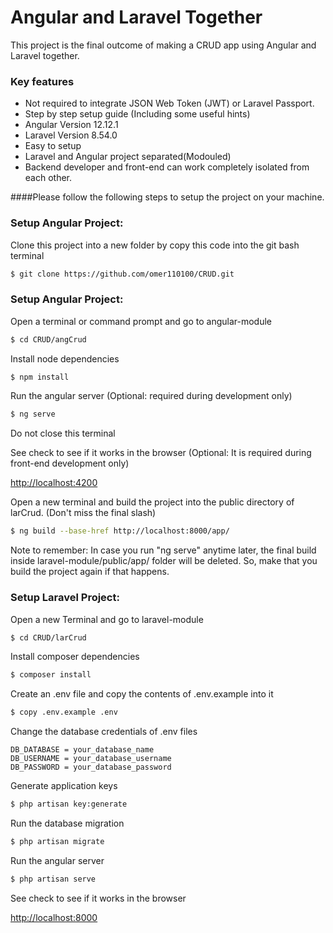 # Angular and Laravel Together
This project is the final outcome of making a CRUD app using Angular and Laravel together.

### Key features

 * Not required to integrate JSON Web Token (JWT) or Laravel Passport.
 * Step by step setup guide (Including some useful hints)
 * Angular Version 12.12.1
 * Laravel Version 8.54.0
 * Easy to setup
 * Laravel and Angular project separated(Modouled)
 * Backend developer and front-end can work completely isolated from each other.

####Please follow the following steps to setup the project on your machine.

### Setup Angular Project:

Clone this project into a new folder by copy this code into the git bash terminal
```sh
$ git clone https://github.com/omer110100/CRUD.git
```
 
### Setup Angular Project:
Open a terminal or command prompt and go to angular-module
```sh
$ cd CRUD/angCrud
```

Install node dependencies
```sh
$ npm install
```

Run the angular server (Optional: required during development only)
```sh
$ ng serve
```
Do not close this terminal

See check to see if it works in the browser (Optional: It is required during front-end development only)

[http://localhost:4200](http://localhost:4200/)



Open a new terminal and build the project into the public directory of larCrud. (Don't miss the final slash)
```sh
$ ng build --base-href http://localhost:8000/app/
```
Note to remember: In case you run "ng serve" anytime later, the final build inside laravel-module/public/app/ folder will be deleted. So, make that you build the project again if that happens.


### Setup Laravel Project:

Open a new Terminal and go to laravel-module
```sh
$ cd CRUD/larCrud
```

Install composer dependencies
```sh
$ composer install
```

Create an .env file and copy the contents of .env.example into it
```sh
$ copy .env.example .env
```


Change the database credentials of .env files
```
DB_DATABASE = your_database_name
DB_USERNAME = your_database_username
DB_PASSWORD = your_database_password
```

Generate application keys
```sh
$ php artisan key:generate
```

Run the database migration
```sh
$ php artisan migrate
```

Run the angular server
```sh
$ php artisan serve
```


See check to see if it works in the browser

[http://localhost:8000](http://localhost:8000/)


